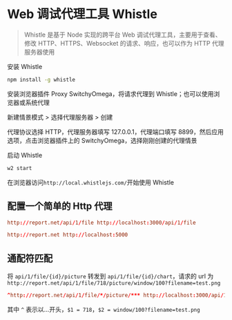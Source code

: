 # Web 调试代理工具 Whistle

> Whistle 是基于 Node 实现的跨平台 Web 调试代理工具，主要用于查看、修改 HTTP、HTTPS、Websocket 的请求、响应，也可以作为 HTTP 代理服务器使用

安装 Whistle

```bash
npm install -g whistle
```

安装浏览器插件 Proxy SwitchyOmega，将请求代理到 Whistle；也可以使用浏览器或系统代理

新建情景模式 > 选择代理服务器 > 创建

代理协议选择 HTTP，代理服务器填写 127.0.0.1，代理端口填写 8899，然后应用选项，点击浏览器插件上的 SwitchyOmega，选择刚刚创建的代理情景

启动 Whistle

```bash
w2 start
```

在浏览器访问`http://local.whistlejs.com/`开始使用 Whistle

## 配置一个简单的 Http 代理

```conf
http://report.net/api/1/file http://localhost:3000/api/1/file

http://report.net http://localhost:5000
```

## 通配符匹配

将 `api/1/file/{id}/picture` 转发到 `api/1/file/{id}/chart`，请求的 url 为 `http://report.net/api/1/file/718/picture/window/100?filename=test.png`

```conf
^http://report.net/api/1/file/*/picture/*** http://localhost:3000/api/1/file/$1/chart/$2
```

其中 `^` 表示以...开头，`$1 = 718`，`$2 = window/100?filename=test.png`
